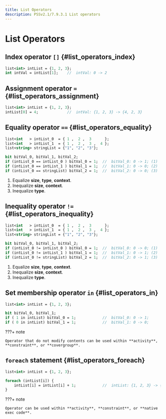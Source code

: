 ```yaml
---
title: List Operators
description: PSSv2.1/7.9.3.1 List operators
---
```


# List Operators

## Index operator `[]` {#list_operators_index}
```sv linenums="1"
list<int> intList = {1, 2, 3};
int intVal = intList[1];    //  intVal: 0 -> 2
```

## Assignment operator `=` {#list_operators_assignment}
```sv linenums="1"
list<int> intList = {1, 2, 3};
intList[0] = 4;             //  intVal: {1, 2, 3} -> {4, 2, 3}
```

## Equality operator `==` {#list_operators_equality}
```sv linenums="1"
list<int   > intList_0  = { 1 ,  2 ,  3      };
list<int   > intList_1  = { 1 ,  2 ,  3 ,  4 };
list<string> stringList = {"1", "2", "3"};

bit bitVal_0, bitVal_1, bitVal_2;
if (intList_0 == intList_0 ) bitVal_0 = 1;  //  bitVal_0: 0 -> 1; (1)
if (intList_0 == intList_1 ) bitVal_1 = 1;  //  bitVal_1: 0 -> 0; (2)
if (intList_0 == stringList) bitVal_2 = 1;  //  bitVal_2: 0 -> 0; (3)
```

1. Equalize **size**, **type**, **context**.
2. Inequalize **size**, **context**.
3. Inequalize **type**.

## Inequality operator `!=` {#list_operators_inequality}
```sv linenums="1"
list<int   > intList_0  = { 1 ,  2 ,  3      };
list<int   > intList_1  = { 1 ,  2 ,  3 ,  4 };
list<string> stringList = {"1", "2", "3"};

bit bitVal_0, bitVal_1, bitVal_2;
if (intList_0 != intList_0 ) bitVal_0 = 1;  //  bitVal_0: 0 -> 0; (1)
if (intList_0 != intList_1 ) bitVal_1 = 1;  //  bitVal_1: 0 -> 1; (2)
if (intList_0 != stringList) bitVal_2 = 1;  //  bitVal_2: 0 -> 1; (3)
```

1. Equalize **size**, **type**, **context**.
2. Inequalize **size**, **context**.
3. Inequalize **type**.

## Set membership operator `in` {#list_operators_in}
```sv linenums="1"
list<int> intList = {1, 2, 3};

bit bitVal_0, bitVal_1;
if ( 1 in intList) bitVal_0 = 1;            //  bitVal_0: 0 -> 1;
if ( 0 in intList) bitVal_1 = 1;            //  bitVal_1: 0 -> 0;
```

???+ note

    Operator that do not modify contents can be used within **activity**, **constraint**, or **covergroup**.

## `foreach` statement {#list_operators_foreach}
```sv linenums="1"
list<int> intList = {1, 2, 3};

foreach (intList[i]) {
    intList[i] = intList[i] + 1;            //  intList: {1, 2, 3} -> {2, 3, 4}
}
```

???+ note

    Operator can be used within **activity**, **constraint**, or **native exec code**.

